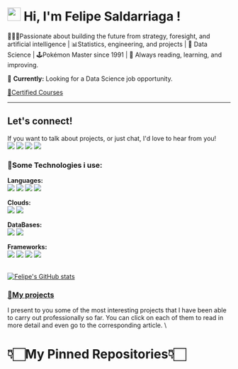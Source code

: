 # <img src="https://github.com/l33pif/l33pif/blob/master/Images/Hi.gif" width="30" height="30"> Hi, I'm Felipe Saldarriaga !

🧙🏻‍♂️Passionate about building the future from strategy, foresight, and artificial intelligence | 📊Statistics, engineering, and projects | 
🤖 Data Science |  🕹️Pokémon Master since 1991 | 💫 Always reading, learning, and improving.

📌 **Currently:** Looking for a Data Science job opportunity.

[🥇Certified Courses](https://www.notion.so/Certified-Courses-93e975eb7733413baf641b194660b448)

---
## Let's connect!
If you want to talk about projects, or just chat, I'd love to hear from you! \
[<img src="https://img.shields.io/badge/Gmail-D14836?style=for-the-badge&logo=gmail&logoColor=white" />](mailto:felipe.saldab@gmail.com)
[<img src="https://img.shields.io/badge/linkedin-%230077B5.svg?&style=for-the-badge&logo=linkedin&logoColor=white" />](https://www.linkedin.com/in/carlos-felipe-saldarriaga/)   [<img src="https://img.shields.io/badge/YouTube-FF0000?style=for-the-badge&logo=youtube&logoColor=white" />](https://www.youtube.com/AprendeconFelipeSaldarriaga) [<img src="https://img.shields.io/badge/Twitter-1DA1F2?style=for-the-badge&logo=twitter&logoColor=white" />](https://twitter.com/felipesaldata)    

### **🧰Some Technologies i use:**

**Languages:** \
<img src= "https://img.shields.io/badge/Python-FFD43B?style=for-the-badge&logo=python&logoColor=blue"/> <img src= "https://img.shields.io/badge/R-276DC3?style=for-the-badge&logo=r&logoColor=white" /> <img src= "https://img.shields.io/badge/TensorFlow-FF6F00?style=for-the-badge&logo=TensorFlow&logoColor=white" />  <img src= "https://img.shields.io/badge/Keras-D00000?style=for-the-badge&logo=Keras&logoColor=white" />

**Clouds:** \
<img src= "https://img.shields.io/badge/microsoft%20azure-0089D6?style=for-the-badge&logo=microsoft-azure&logoColor=white" href="blob:https://mcptnc.microsoft.com/3a514611-c51f-49c3-a762-ceff59a622fe" />
<img src= "https://img.shields.io/badge/Amazon_AWS-FF9900?style=for-the-badge&logo=amazonaws&logoColor=white" />

**DataBases:** \
<img src= "https://img.shields.io/badge/MySQL-005C84?style=for-the-badge&logo=mysql&logoColor=white" /> <img src= "https://img.shields.io/badge/PostgreSQL-316192?style=for-the-badge&logo=postgresql&logoColor=white" />

**Frameworks:** \
<img src= "https://img.shields.io/badge/conda-342B029.svg?&style=for-the-badge&logo=anaconda&logoColor=white" /> <img src= "https://img.shields.io/badge/Docker-2CA5E0?style=for-the-badge&logo=docker&logoColor=white" /> <img src= "https://img.shields.io/badge/Django-092E20?style=for-the-badge&logo=django&logoColor=green" /> <img src= "https://img.shields.io/badge/fastapi-109989?style=for-the-badge&logo=FASTAPI&logoColor=white" />

\
[![Felipe's GitHub stats](https://github-readme-stats.vercel.app/api?username=felipesaldata)](https://github.com/felipesalda/github-readme-stats)

### [**💼My projects**](https://www.notion.so/544938880ec248cd83f3b99e5065e321)

I present to you some of the most interesting projects that I have been able to carry out professionally so far.
You can click on each of them to read in more detail and even go to the corresponding article.
\

# **👇🏻My Pinned Repositories👇🏻**
